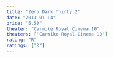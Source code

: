 ```yaml
---
title: "Zero Dark Thirty 2"
date: "2013-01-14"
price: "5.50"
theater: "Carmike Royal Cinema 10"
theaters: ["Carmike Royal Cinema 10"]
rating: "R"
ratings: ["R"]
---
```

